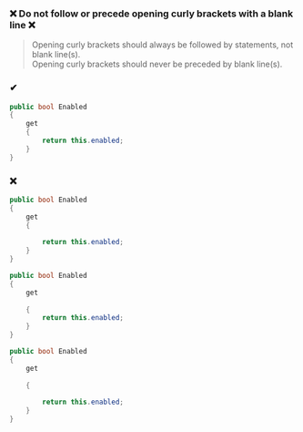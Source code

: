 ### ❌ Do not follow or precede opening curly brackets with a blank line ❌

> Opening curly brackets should always be followed by statements, not blank line(s).  
> Opening curly brackets should never be preceded by blank line(s).

### ✔
``` csharp
public bool Enabled
{
    get
    {
        return this.enabled;
    }
}
```

### ❌ 
``` csharp
public bool Enabled
{
    get
    {
    
        return this.enabled;
    }
}
```
``` csharp
public bool Enabled
{
    get
    
    {
        return this.enabled;
    }
}
```
``` csharp
public bool Enabled
{
    get
    
    {
    
        return this.enabled;
    }
}
```
